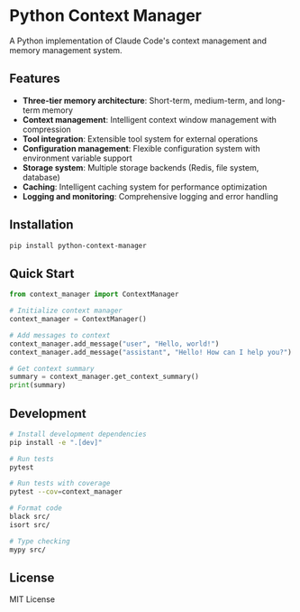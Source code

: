 # Python Context Manager

A Python implementation of Claude Code's context management and memory management system.

## Features

- **Three-tier memory architecture**: Short-term, medium-term, and long-term memory
- **Context management**: Intelligent context window management with compression
- **Tool integration**: Extensible tool system for external operations
- **Configuration management**: Flexible configuration system with environment variable support
- **Storage system**: Multiple storage backends (Redis, file system, database)
- **Caching**: Intelligent caching system for performance optimization
- **Logging and monitoring**: Comprehensive logging and error handling

## Installation

```bash
pip install python-context-manager
```

## Quick Start

```python
from context_manager import ContextManager

# Initialize context manager
context_manager = ContextManager()

# Add messages to context
context_manager.add_message("user", "Hello, world!")
context_manager.add_message("assistant", "Hello! How can I help you?")

# Get context summary
summary = context_manager.get_context_summary()
print(summary)
```

## Development

```bash
# Install development dependencies
pip install -e ".[dev]"

# Run tests
pytest

# Run tests with coverage
pytest --cov=context_manager

# Format code
black src/
isort src/

# Type checking
mypy src/
```

## License

MIT License
